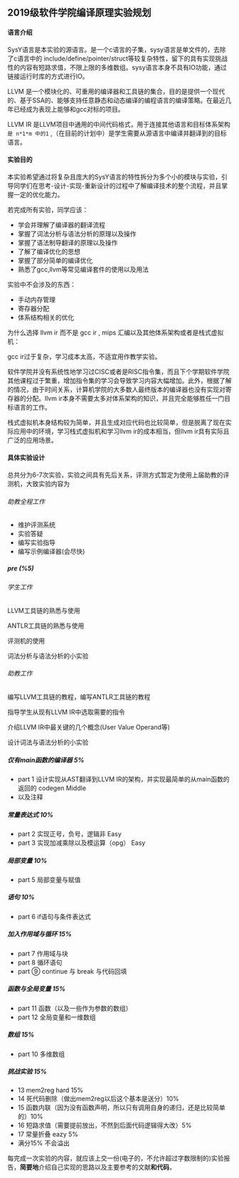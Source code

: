 ## 2019级软件学院编译原理实验规划

#### 语言介绍

SysY语言是本实验的源语言。是一个c语言的子集，sysy语言是单文件的，去除了c语言中的 include/define/pointer/struct等较复杂特性，留下的具有实现挑战性的内容有短路求值，不限上限的多维数组。sysy语言本身不具有IO功能，通过链接运行时库的方式进行IO。

LLVM 是一个模块化的、可重用的编译器和工具链的集合，目的是提供一个现代的、基于SSA的、能够支持任意静态和动态编译的编程语言的编译策略。在最近几年已经成为表现上能够和gcc对标的项目。

LLVM IR 是LLVM项目中通用的中间代码格式，用于连接其他语言和目标体系架构 ` 是 n*1*m 中的1`  ,（在目前的计划中）是学生需要从源语言中编译并翻译到的目标语言。

#### 实验目的

本实验希望通过将复杂且庞大的SysY语言的特性拆分为多个小的模块与实验，引导同学们在思考-设计-实现-重新设计的过程中了解编译技术的整个流程，并且掌握一定的优化能力。

若完成所有实验，同学应该：

- 学会并理解了编译器的翻译流程
- 掌握了词法分析与语法分析的原理以及操作
- 掌握了语法制导翻译的原理以及操作
- 了解了编译优化的思想
- 掌握了部分简单的编译优化
- 熟悉了gcc,llvm等常见编译套件的使用以及用法

实验中不会涉及的东西：

- 手动内存管理
- 寄存器分配
- 体系结构相关的优化

为什么选择 llvm ir 而不是 gcc ir , mips 汇编以及其他体系架构或者是栈式虚拟机：

gcc ir过于复杂，学习成本太高，不适宜用作教学实验。

软件学院并没有系统性地学习过CISC或者是RISC指令集，而且下个学期软件学院其他课程过于繁重，增加指令集的学习会导致学习内容大幅增加。此外，根据了解的情况，由于时间关系，计算机学院的大多数人最终版本的编译器也没有实现对寄存器的分配。llvm ir本身不需要太多对体系架构的知识，并且完全能够胜任一门目标语言的工作。

栈式虚拟机本身结构较为简单，并且生成对应代码也比较简单，但是脱离了现在实际应用中的环境，学习栈式虚拟机和学习llvm ir的成本相当，但llvm ir具有实际且广泛的应用场景。

#### 具体实验设计

总共分为6-7次实验，实验之间具有先后关系，评测方式暂定为使用上届助教的评测机，大致实验内容为

###### 助教全程工作

- 维护评测系统
- 实验答疑
- 编写实验指导
- 编写示例编译器(会尽快)

##### pre (%5)

###### 学生工作

LLVM工具链的熟悉与使用

ANTLR工具链的熟悉与使用

评测机的使用

词法分析与语法分析的小实验

###### 助教工作

编写LLVM工具链的教程，编写ANTLR工具链的教程

指导学生从现有LLVM IR中选取需要的指令

介绍LLVM IR中最关键的几个概念(User Value Operand等)

设计词法与语法分析的小实验

##### 仅有main函数的编译器 5%

- part 1 设计实现从AST翻译到LLVM IR的架构，并实现最简单的从main函数的返回的 codegen Middle
- 以及注释

##### 常量表达式 10%

- part 2 实现正号，负号，逻辑非 Easy
- part 3 实现加减乘除以及模运算（opg） Easy

##### 局部变量 10%

- part 5 局部变量与赋值

##### 语句 10%

- part 6 if语句与条件表达式

##### 加入作用域与循环 15%

- part 7 作用域与块
- part 8 循环语句
- part ⑨ continue 与 break 与代码回填

##### 函数与全局变量 15%

- part 11 函数（以及一些作为参数的数组）
- part 12 全局变量和一维数组

##### 数组 15%

- part 10 多维数组

##### 挑战实验 15%

- 13 mem2reg hard 15% 
- 14 死代码删除（做出mem2reg以后这个基本是送分）10%
- 15 函数内联（因为没有函数声明，所以只有调用自身的递归，还是比较简单的）10%
- 16 短路求值（需要提前放出，不然到后面代码逻辑得大改）5%
- 17 常量折叠 eazy 5%
- 满分15% 不会溢出



每完成一次实验的内容，就应该上交一份(电子的，不允许超过字数限制的)实验报告，**简要地**介绍自己实现的思路以及主要参考的文献**和代码**，

